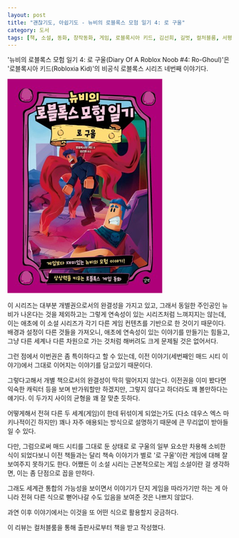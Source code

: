 ```yaml
---
layout: post
title: "괜찮기도, 아쉽기도 - 뉴비의 로블록스 모험 일기 4: 로 구울"
category: 도서
tags: [책, 소설, 동화, 창작동화, 게임, 로블록시아 키드, 김선희, 길벗, 컬처블룸, 서평]
---
```


'뉴비의 로블록스 모험 일기 4: 로 구울(Diary Of A Roblox Noob #4: Ro-Ghoul)'은
'로블록시아 키드(Robloxia Kid)'의
비공식 로블록스 시리즈 네번째 이야기다.

![표지](/images/diary-of-a-roblox-noob-4-ro-ghoul-book-h480.jpg)

이 시리즈는 대부분 개별권으로서의 완결성을 가지고 있고,
그래서 동일한 주인공인 뉴비가 나온다는 것을 제외하고는
그렇게 연속성이 있는 시리즈처럼 느껴지지는 않는데,
이는 애초에 이 소설 시리즈가 각기 다른 게임 컨텐츠를 기반으로 한 것이기 때문이다.
배경과 설정이 다른 것들을 가져오니,
애초에 연속성이 있는 이야기를 만들기는 힘들고,
그냥 다른 세계나 다른 차원으로 가는 것처럼 해버려도 크게 문제될 것은 없어서다.

그런 점에서 이번권은 좀 특이하다고 할 수 있는데,
이전 이야기(세번째인 매드 시티 이야기)에서
그대로 이어지는 이야기를 담고있기 때문이다.

그렇다고해서 개별 책으로서의 완결성이 딱히 떨어지지 않는다.
이전권을 이미 봤다면 익숙한 캐릭터 등을 보며 반가워할만 하겠지만,
그렇지 않다고 하더라도 꽤 볼만하다는 얘기다.
이 두가지 사이의 균형을 꽤 잘 맞춘 듯하다.

어떻게해서 전혀 다른 두 세계(게임)이 한데 뒤섞이게 되었는가도
(다소 데우스 엑스 마키나적이긴 하지만)
꽤나 자주 애용되는 방식으로 설명하기 때문에
큰 무리없이 받아들일 수 있다.

다만, 그럼으로써 매드 시티를 그대로 둔 상태로 로 구울의 일부 요소만 차용해 소비한 식이 되었다보니
이전 책들과는 달리 책속 이야기가 별로 '로 구울'이란 게임에 대해 잘 보여주지 못하기도 한다.
어쨌든 이 소설 시리는 근본적으로는 게임 소설이란 걸 생각하면, 이는 좀 단점으로 꼽을 만하다.

그래도 세계관 통합의 가능성을 보이면서
이야기가 단지 게임을 따라가기만 하는 게 아니라
전혀 다른 식으로 뻗어나갈 수도 있음을 보여준 것은 나쁘지 않았다.

과연 이후 이야기에서는 이것을 또 어떤 식으로 활용할지 궁금하다.



<div class="im im-info">
이 리뷰는 컬처블룸을 통해 출판사로부터 책을 받고 작성했다.
</div>
